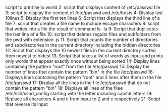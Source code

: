 script to print hello world
2: script that displays content of /etc/passwd file
3: script to display the content of /etc/passwd and /etc/hosts
4: Display last 10lines
5: Display the first ten lines
6: Script that displays the third line of a file
7: script that creates a file name to include escape characters
8: script that writes into a file the result of command ls -la
9: Script that duplicates the last line of a file
10: script that deletes regular files and subfolders from the pwd with extension .js
11: Script that counts the number of directories and subdirectories in the current directory including the hidden directories
12: Script that displays the 10 newest files in the current directory sorted from newest to oldest
13: Script that takes a list of words as input and prints only words that appear exactly once without being sorted
14: Display lines containing the pattern "root" from the file /etc/passwd
15: Display the number of lines that contain the pattern "bin" in the file /etc/passwd
16: Displays lines containing the pattern "root" and 3 lines after them in the file /etc/passwd
17: Display all the lines in the file /etc/passwd that do not contain the pattern "bin"
18: Displays all lines of the filee /etc/ssh/sshd_config starting with the letter including capital letters
 19: Replace all characters A and c from input to Z and e respectively
21: Script that reverse its input
